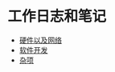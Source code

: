 # 工作日志和笔记

* [硬件以及网络](hardware-and-network/README.md)
* [软件开发](software/README.md)
* [杂项](misc/README.md)
